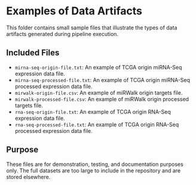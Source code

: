 # Examples of Data Artifacts

This folder contains small sample files that illustrate the types of data artifacts generated during pipeline execution.

## Included Files

- `mirna-seq-origin-file.txt`: An example of TCGA origin miRNA-Seq expression data file.
- `mirna-seq-processed-file.txt`: An example of TCGA origin miRNA-Seq processed expression data file.
- `mirwalk-origin-file.csv`: An example of miRWalk origin targets file.
- `mirwalk-processed-file.csv`: An example of miRWalk origin processed targets file.
- `rna-seq-origin-file.txt`: An example of TCGA origin RNA-Seq expression data file.
- `rna-seq-processed-file.txt`: An example of TCGA origin RNA-Seq processed expression data file.

## Purpose

These files are for demonstration, testing, and documentation purposes only. The full datasets are too large to include in the repository and are stored elsewhere.
